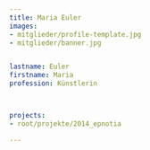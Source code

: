 ```yaml
---
title: Maria Euler
images:
- mitglieder/profile-template.jpg
- mitglieder/banner.jpg


lastname: Euler
firstname: Maria
profession: Künstlerin



projects:
- root/projekte/2014_epnotia

---
```


